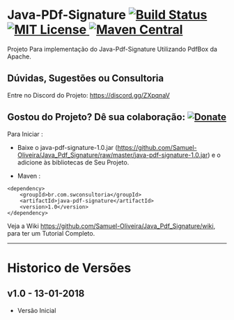 # Java-PDf-Signature [![Build Status](https://travis-ci.org/Samuel-Oliveira/Java_Pdf_Signature.svg?branch=master)](https://travis-ci.org/Samuel-Oliveira/Java_Pdf_Signature) [![MIT License](https://img.shields.io/github/license/Samuel-Oliveira/Java_Pdf_Signature.svg) ](https://github.com/Samuel-Oliveira/Java_Pdf_Signature/blob/master/LICENSE) [![Maven Central](https://img.shields.io/maven-central/v/br.com.swconsultoria/java_pdf_signature.svg?label=Maven%20Central)](https://search.maven.org/artifact/br.com.swconsultoria/java_pdf_signature/1.0/jar)
Projeto Para implementação do Java-Pdf-Signature Utilizando PdfBox da Apache.

## Dúvidas, Sugestões ou Consultoria
Entre no Discord do Projeto: https://discord.gg/ZXpqnaV

## Gostou do Projeto? Dê sua colaboração: [![Donate](https://img.shields.io/badge/Donate-PayPal-green.svg)](https://www.paypal.com/cgi-bin/webscr?cmd=_s-xclick&hosted_button_id=TX9K693QQYA6W)

Para Iniciar : 
- Baixe o java-pdf-signature-1.0.jar (https://github.com/Samuel-Oliveira/Java_Pdf_Signature/raw/master/java-pdf-signature-1.0.jar) e o adicione às bibliotecas de Seu Projeto.

- Maven :
```
<dependency>
    <groupId>br.com.swconsultoria</groupId>
    <artifactId>java-pdf-signature</artifactId>
    <version>1.0</version>
</dependency>
```

Veja a Wiki https://github.com/Samuel-Oliveira/Java_Pdf_Signature/wiki, para ter um Tutorial Completo.

________________________________________________________________________________________________

# Historico de Versões

## v1.0 - 13-01-2018
- Versão Inicial